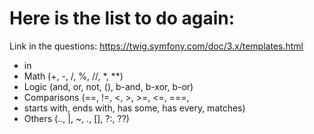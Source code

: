 # Here is the list to do again:

Link in the questions: https://twig.symfony.com/doc/3.x/templates.html

- in
- Math (+, -, /, %, //, *, **)
- Logic (and, or, not, (), b-and, b-xor, b-or)
- Comparisons (==, !=, <, >, >=, <=, ===,
- starts with, ends with, has some, has every, matches)
- Others (.., |, ~, ., [], ?:, ??)
